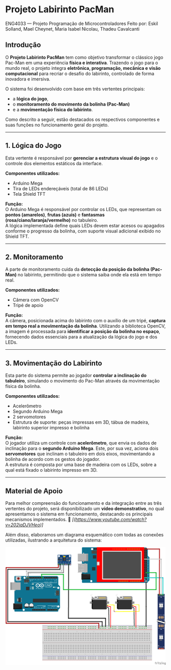 
# Projeto Labirinto PacMan

ENG4033 — Projeto Programação de Microcontroladores
Feito por: Eskil Solland, Mael Cheynet, Maria Isabel Nicolau, Thadeu Cavalcanti

## Introdução

O **Projeto Labirinto PacMan** tem como objetivo transformar o clássico jogo Pac-Man em uma experiência **física e interativa**. Trazendo o jogo para o mundo real, o projeto integra **eletrônica, programação, mecânica e visão computacional** para recriar o desafio do labirinto, controlado de forma inovadora e imersiva.

O sistema foi desenvolvido com base em três vertentes principais:  
- a **lógica do jogo**,  
- o **monitoramento do movimento da bolinha (Pac-Man)**  
- e a **movimentação física do labirinto**.  

Como descrito a seguir, estão destacados os respectivos componentes e suas funções no funcionamento geral do projeto.

---

## 1. Lógica do Jogo

Esta vertente é responsável por **gerenciar a estrutura visual do jogo** e o controle dos elementos estáticos da interface.

**Componentes utilizados:**
- Arduino Mega  
- Tira de LEDs endereçáveis (total de 86 LEDs)  
- Tela Shield TFT  

**Função:**  
O Arduino Mega é responsável por controlar os LEDs, que representam os **pontos (amarelos)**, **frutas (azuis)** e **fantasmas (rosa/ciano/laranja/vermelho)** no tabuleiro.  
A lógica implementada define quais LEDs devem estar acesos ou apagados conforme o progresso da bolinha, com suporte visual adicional exibido no Shield TFT.

---

## 2. Monitoramento

A parte de monitoramento cuida da **detecção da posição da bolinha (Pac-Man)** no labirinto, permitindo que o sistema saiba onde ela está em tempo real.

**Componentes utilizados:**
- Câmera com OpenCV  
- Tripé de apoio  

**Função:**  
A câmera, posicionada acima do labirinto com o auxílio de um tripé, **captura em tempo real a movimentação da bolinha**. Utilizando a biblioteca OpenCV, a imagem é processada para **identificar a posição da bolinha no espaço**, fornecendo dados essenciais para a atualização da lógica do jogo e dos LEDs.

---

## 3. Movimentação do Labirinto

Esta parte do sistema permite ao jogador **controlar a inclinação do tabuleiro**, simulando o movimento do Pac-Man através da movimentação física da bolinha.

**Componentes utilizados:**
- Acelerômetro  
- Segundo Arduino Mega  
- 2 servomotores  
- Estrutura de suporte: peças impressas em 3D, tábua de madeira, labirinto superior impresso e bolinha  

**Função:**  
O jogador utiliza um controle com **acelerômetro**, que envia os dados de inclinação para o **segundo Arduino Mega**. Este, por sua vez, aciona dois **servomotores** que inclinam o tabuleiro em dois eixos, movimentando a bolinha de acordo com os gestos do jogador.  
A estrutura é composta por uma base de madeira com os LEDs, sobre a qual está fixado o labirinto impresso em 3D.

---

## Material de Apoio

Para melhor compreensão do funcionamento e da integração entre as três vertentes do projeto, será disponibilizado um **vídeo demonstrativo**, no qual apresentamos o sistema em funcionamento, destacando os principais mecanismos implementados.
📎 _[(https://www.youtube.com/watch?v=202jqDJVHeo)]_


Além disso, elaboramos um diagrama esquemático com todas as conexões utilizadas, ilustrando a arquitetura do sistema:

![Diagrama](imagens/Schematics-projeto-labirinto.png)

